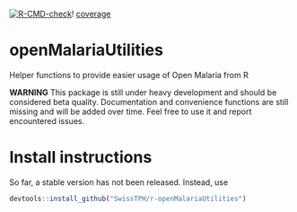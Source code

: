 [![R-CMD-check](https://github.com/SwissTPH/r-openMalariaUtilities/actions/workflows/check.yml/badge.svg)](https://github.com/SwissTPH/r-openMalariaUtilities/actions/workflows/check.yml)!  [coverage](https://img.shields.io/endpoint?url=https://gist.githubusercontent.com/rogoersTPH/db82500941e9bea7d7a5c0bfd5e6db8d/raw/cover.json)


# openMalariaUtilities

Helper functions to provide easier usage of Open Malaria from R

**WARNING** This package is still under heavy development and should be
considered beta quality. Documentation and convenience functions are still
missing and will be added over time. Feel free to use it and report encountered
issues.

# Install instructions

So far, a stable version has not been released. Instead, use

``` R
devtools::install_github("SwissTPH/r-openMalariaUtilities")
```

